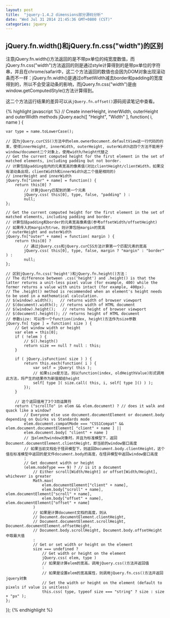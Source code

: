 ```yaml
---
layout: post
title:  "jquery-1.4.2 dimensions部分源码分析"
date: "Wed Jul 31 2014 21:45:36 GMT+0800 (CST)"
categories: jquery
---
```


jQuery.fn.width()和jQuery.fn.css("width")的区别
-----------------------------------------------

注意jQuery.fn.width()方法返回的是不带px单位的纯宽度数值，而jQuery.fn.css("width")方法返回的则是通过style计算得到的是带px单位的字符串，并且在chrome/safari中，这二个方法返回的数值也会因为DOM对象出现滚动条而不一样：jQuery.fn.width()是通过offsetWidth减去border和padding的宽度得到的，所以不会受滚动条的影响，而jQuery.fn.css("width")是由window.getComputedStyle()方法计算得到。

这二个方法运行结果的差异可以从`jQuery.fn.offset()`源码阅读笔记中查看。

{% highlight javascript %}
// Create innerHeight, innerWidth, outerHeight and outerWidth methods
jQuery.each([ "Height", "Width" ], function( i, name ) {

    var type = name.toLowerCase();

    // 因为jQuery.curCSS()方法中的elem.ownerDocument.defaultView这一行代码的约束，使得innerHeight, innerWidth, outerHeight, outerWidth这四个方法不能用于window/document二个对象上，使用width/height代替之
    // Get the current computed height for the first element in the set of matched elements, including padding but not border.
    // 计算包括padding在内的元素宽高的像素值(对比clientHeight/clientWidth，如果没有滚动条出现，clientWidth和innerWidth这二个值是相同的)
    // innerHeight and innerWidth
    jQuery.fn["inner" + name] = function() {
        return this[0] ?
            // 计算jQuery匹配到的第一个元素
            jQuery.css( this[0], type, false, "padding" ) :
            null;
    };

    // Get the current computed height for the first element in the set of matched elements, including padding and border.
    // 计算包括padding和border的元素宽高像素值(参考offsetWidth/offsetHeight)
    // 如果传入的margin为true，则计算包括margin的宽高
    // outerHeight and outerWidth
    jQuery.fn["outer" + name] = function( margin ) {
        return this[0] ?
            // 通过jQuery.css和jQuery.curCSS方法计算第一个匹配元素的宽高
            jQuery.css( this[0], type, false, margin ? "margin" : "border" ) :
            null;
    };

    // 区别jQuery.fn.css('height')和jQuery.fn.height()方法：
    // The difference between .css('height') and .height() is that the latter returns a unit-less pixel value (for example, 400) while the former returns a value with units intact (for example, 400px).
    // The .height() method is recommended when an element's height needs to be used in a mathematical calculation.
    // $(window).width();   // returns width of browser viewport
    // $(document).width(); // returns width of HTML document
    // $(window).height();   // returns height of browser viewport
    // $(document).height(); // returns height of HTML document
    // 参数size: 可以传一个function(index, height)方法作为size参数
    jQuery.fn[ type ] = function( size ) {
        // Get window width or height
        var elem = this[0];
        if ( !elem ) {
            // $().heigth()
            return size == null ? null : this;
        }

        if ( jQuery.isFunction( size ) ) {
            return this.each(function( i ) {
                var self = jQuery( this );
                // 如果size是方法，则以function(index, oldHeigthValue)形式调用此方法，将产生的结果作为新值赋给height
                self[ type ]( size.call( this, i, self[ type ]() ) );
            });
        }

        // 这个返回值用了3个3目运算符
        return ("scrollTo" in elem && elem.document) ? // does it walk and quack like a window?
            // Everyone else use document.documentElement or document.body depending on Quirks vs Standards mode
            elem.document.compatMode === "CSS1Compat" && elem.document.documentElement[ "client" + name ] ||
            elem.document.body[ "client" + name ]
            // 当elem为window对象时，并且为标准模型下，返回Document.documentElement.clientHeight，即当前的window窗口高度
            // 如果当前文档处于怪异模型下，则返回Document.body.clientHeight，这个值在标准模型中返回的是文件document.body的高度，在怪异模型中返回window窗口高度
            :
            // Get document width or height
            (elem.nodeType === 9) ? // is it a document
                // Either scroll[Width/Height] or offset[Width/Height], whichever is greater
                Math.max(
                    elem.documentElement["client" + name],
                    elem.body["scroll" + name], elem.documentElement["scroll" + name],
                    elem.body["offset" + name], elem.documentElement["offset" + name]
                )
                // 如果是计算document文档的高度，则从
                // Document.documentElement.clientHeight,
                // Document.documentElement.scrollHeight, Document.documentElement.offsetHeight,
                // Document.body.scrollHeight, Document.body.offsetHeight中取最大值
                :
                // Get or set width or height on the element
                size === undefined ?
                    // Get width or height on the element
                    jQuery.css( elem, type )
                    // 如果是计算elem的宽高，调用jQuery.css()方法并返回值
                    :
                    // 如果是设置elem的宽高属性，则调用jQuery.fn.css()方法并返回jquery对象
                    // Set the width or height on the element (default to pixels if value is unitless)
                    this.css( type, typeof size === "string" ? size : size + "px" );
    };

});
{% endhighlight %}

